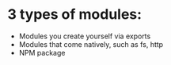 # 3 types of modules:
  - Modules you create yourself via exports
  - Modules that come natively, such as fs, http
  - NPM package